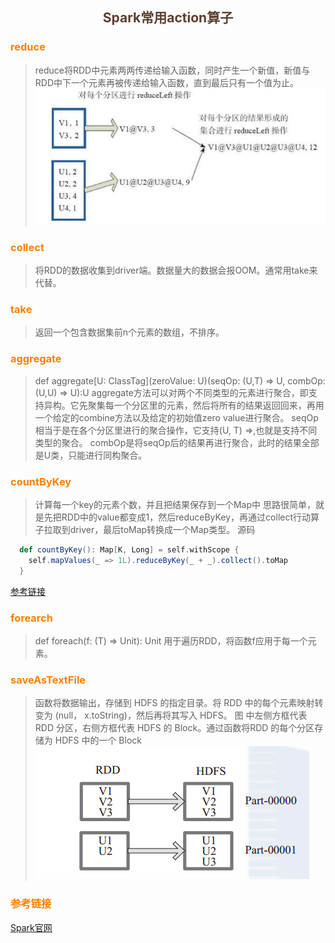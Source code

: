 ## <center><font color=#5C4033>Spark常用action算子</font></center>

### <font color=#FF7F00>reduce</font>
> reduce将RDD中元素两两传递给输入函数，同时产生一个新值，新值与RDD中下一个元素再被传递给输入函数，直到最后只有一个值为止。
![](./img/spark-reduce.png)

### <font color=#FF7F00>collect</font>
> 将RDD的数据收集到driver端。数据量大的数据会报OOM。通常用take来代替。

### <font color=#FF7F00>take</font>
> 返回一个包含数据集前n个元素的数组，不排序。

### <font color=#FF7F00>aggregate</font>
> def aggregate[U: ClassTag](zeroValue: U)(seqOp: (U,T) => U, combOp: (U,U) => U):U
> aggregate方法可以对两个不同类型的元素进行聚合，即支持异构。它先聚集每一个分区里的元素，然后将所有的结果返回回来，再用一个给定的combine方法以及给定的初始值zero value进行聚合。
> seqOp相当于是在各个分区里进行的聚合操作，它支持(U, T) =>,也就是支持不同类型的聚合。
> combOp是将seqOp后的结果再进行聚合，此时的结果全部是U类，只能进行同构聚合。


### <font color=#FF7F00>countByKey</font>
> 计算每一个key的元素个数，并且把结果保存到一个Map中
> 思路很简单，就是先把RDD中的value都变成1，然后reduceByKey，再通过collect行动算子拉取到driver，最后toMap转换成一个Map类型。
源码
```scala
  def countByKey(): Map[K, Long] = self.withScope {
    self.mapValues(_ => 1L).reduceByKey(_ + _).collect().toMap
  }
```
[参考链接](https://www.jianshu.com/p/9b39350fddcb)


### <font color=#FF7F00>forearch</font>
> def foreach(f: (T) ⇒ Unit): Unit
> 用于遍历RDD，将函数f应用于每一个元素。


### <font color=#FF7F00>saveAsTextFile</font>
> 函数将数据输出，存储到 HDFS 的指定目录。将 RDD 中的每个元素映射转变为 (null， x.toString)，然后再将其写入 HDFS。
> 图 中左侧方框代表 RDD 分区，右侧方框代表 HDFS 的 Block。通过函数将RDD 的每个分区存储为 HDFS 中的一个 Block
![](./img/spark-saveAsTextFile.png)


### <font color=#FF7F00>参考链接</font>
[Spark官网](http://spark.apache.org/docs/latest/rdd-programming-guide.html#actions)

